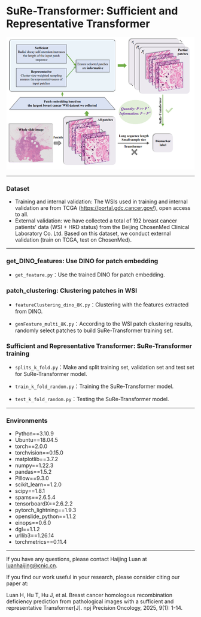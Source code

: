 # SuRe-Transformer: Sufficient and Representative Transformer

![Graphical abstract](graphical-abstract.png) 

- - -
### Dataset
* Training and internal validation: The WSIs used in training and internal validation are from TCGA (https://portal.gdc.cancer.gov/), open access to all. 
* External validation: we have collected a total of 192 breast cancer patients' data (WSI + HRD status) from the Beijing ChosenMed Clinical Laboratory Co. Ltd. Based on this dataset, we conduct external validation (train on TCGA, test on ChosenMed).
- - -

### get_DINO_features: Use DINO for patch embedding

* `get_feature.py`：Use the trained DINO for patch embedding.

### patch_clustering: Clustering patches in WSI 

* `featureClustering_dino_8K.py`：Clustering with the features extracted from DINO.
  
* `genFeature_multi_8K.py`：According to the WSI patch clustering results, randomly select patches to build SuRe-Transformer training set.

### Sufficient and Representative Transformer: SuRe-Transformer training

* `splits_k_fold.py`：Make and split training set, validation set and test set for SuRe-Transformer model.

* `train_k_fold_random.py`：Training the SuRe-Transformer model.

*  `test_k_fold_random.py`：Testing the SuRe-Transformer model.

- - - 
### Environments
* Python==3.10.9
* Ubuntu==18.04.5
* torch==2.0.0
* torchvision==0.15.0
* matplotlib==3.7.2
* numpy==1.22.3
* pandas==1.5.2
* Pillow==9.3.0
* scikit_learn==1.2.0
* scipy==1.8.1
* spams==2.6.5.4
* tensorboardX==2.6.2.2
* pytorch_lightning==1.9.3
* openslide_python==1.1.2
* einops==0.6.0
* dgl==1.1.2
* urllib3==1.26.14
* torchmetrics==0.11.4
- - -
If you have any questions, please contact Haijing Luan at luanhaijing@cnic.cn.

If you find our work useful in your research, please consider citing our paper at:

Luan H, Hu T, Hu J, et al. Breast cancer homologous recombination deficiency prediction from pathological images with a sufficient and representative Transformer[J]. npj Precision Oncology, 2025, 9(1): 1-14.
